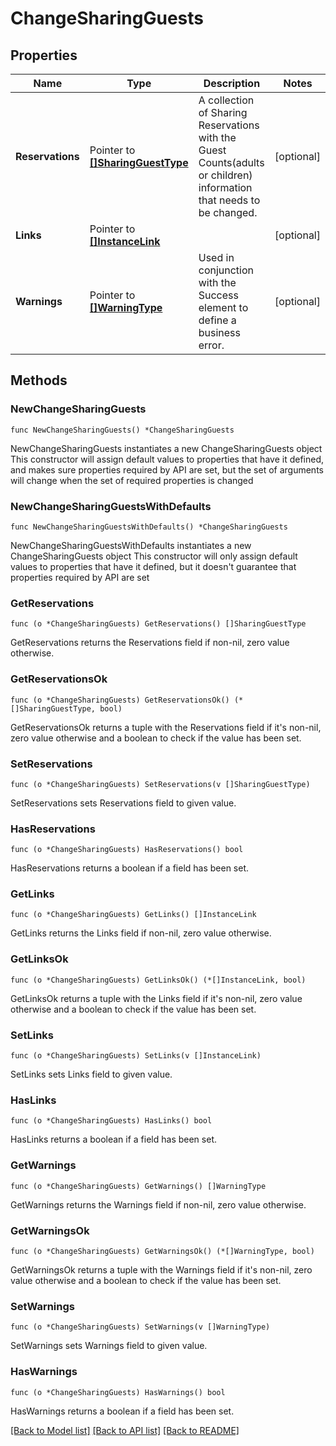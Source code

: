 # ChangeSharingGuests

## Properties

Name | Type | Description | Notes
------------ | ------------- | ------------- | -------------
**Reservations** | Pointer to [**[]SharingGuestType**](SharingGuestType.md) | A collection of Sharing Reservations with the Guest Counts(adults or children) information that needs to be changed. | [optional] 
**Links** | Pointer to [**[]InstanceLink**](InstanceLink.md) |  | [optional] 
**Warnings** | Pointer to [**[]WarningType**](WarningType.md) | Used in conjunction with the Success element to define a business error. | [optional] 

## Methods

### NewChangeSharingGuests

`func NewChangeSharingGuests() *ChangeSharingGuests`

NewChangeSharingGuests instantiates a new ChangeSharingGuests object
This constructor will assign default values to properties that have it defined,
and makes sure properties required by API are set, but the set of arguments
will change when the set of required properties is changed

### NewChangeSharingGuestsWithDefaults

`func NewChangeSharingGuestsWithDefaults() *ChangeSharingGuests`

NewChangeSharingGuestsWithDefaults instantiates a new ChangeSharingGuests object
This constructor will only assign default values to properties that have it defined,
but it doesn't guarantee that properties required by API are set

### GetReservations

`func (o *ChangeSharingGuests) GetReservations() []SharingGuestType`

GetReservations returns the Reservations field if non-nil, zero value otherwise.

### GetReservationsOk

`func (o *ChangeSharingGuests) GetReservationsOk() (*[]SharingGuestType, bool)`

GetReservationsOk returns a tuple with the Reservations field if it's non-nil, zero value otherwise
and a boolean to check if the value has been set.

### SetReservations

`func (o *ChangeSharingGuests) SetReservations(v []SharingGuestType)`

SetReservations sets Reservations field to given value.

### HasReservations

`func (o *ChangeSharingGuests) HasReservations() bool`

HasReservations returns a boolean if a field has been set.

### GetLinks

`func (o *ChangeSharingGuests) GetLinks() []InstanceLink`

GetLinks returns the Links field if non-nil, zero value otherwise.

### GetLinksOk

`func (o *ChangeSharingGuests) GetLinksOk() (*[]InstanceLink, bool)`

GetLinksOk returns a tuple with the Links field if it's non-nil, zero value otherwise
and a boolean to check if the value has been set.

### SetLinks

`func (o *ChangeSharingGuests) SetLinks(v []InstanceLink)`

SetLinks sets Links field to given value.

### HasLinks

`func (o *ChangeSharingGuests) HasLinks() bool`

HasLinks returns a boolean if a field has been set.

### GetWarnings

`func (o *ChangeSharingGuests) GetWarnings() []WarningType`

GetWarnings returns the Warnings field if non-nil, zero value otherwise.

### GetWarningsOk

`func (o *ChangeSharingGuests) GetWarningsOk() (*[]WarningType, bool)`

GetWarningsOk returns a tuple with the Warnings field if it's non-nil, zero value otherwise
and a boolean to check if the value has been set.

### SetWarnings

`func (o *ChangeSharingGuests) SetWarnings(v []WarningType)`

SetWarnings sets Warnings field to given value.

### HasWarnings

`func (o *ChangeSharingGuests) HasWarnings() bool`

HasWarnings returns a boolean if a field has been set.


[[Back to Model list]](../README.md#documentation-for-models) [[Back to API list]](../README.md#documentation-for-api-endpoints) [[Back to README]](../README.md)


